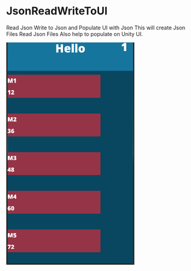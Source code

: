 # JsonReadWriteToUI
Read Json Write to Json and Populate UI with Json
This will create Json Files Read Json Files 
Also help to populate on Unity UI.



![alt text](https://github.com/hemantvw/JsonReadWriteToUI/blob/main/Screenshot%20(41).png)
